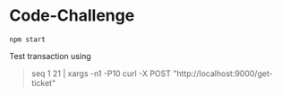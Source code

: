 # Code-Challenge

````npm start````

Test transaction using
> seq 1 21 | xargs -n1 -P10 curl -X POST "http://localhost:9000/get-ticket"
